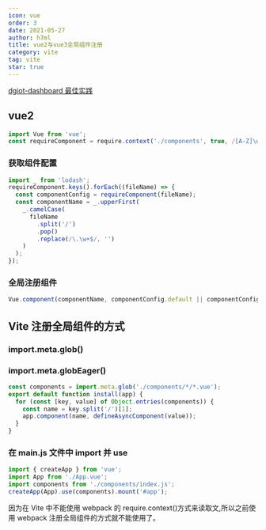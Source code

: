```yaml
---
icon: vue
order: 3
date: 2021-05-27
author: h7ml
title: vue2与vue3全局组件注册
category: vite
tag: vite
star: true
---
```


[dgiot-dashboard 最佳实践](https://gitee.com/dgiiot/dgiot-dashboard/blob/a5d46efd3787f5be3e3e68774f00e1b1850faee5/src/dgiot/index.js#L38)

## vue2

```javascript
import Vue from 'vue';
const requireComponent = require.context('./components', true, /[A-Z]\w+\.(vue|js)$/);
```

### 获取组件配置

```javascript
import _ from 'lodash';
requireComponent.keys().forEach((fileName) => {
  const componentConfig = requireComponent(fileName);
  const componentName = _.upperFirst(
    _.camelCase(
      fileName
        .split('/')
        .pop()
        .replace(/\.\w+$/, '')
    )
  );
});
```

### 全局注册组件

```javascript
Vue.component(componentName, componentConfig.default || componentConfig);
```

## Vite 注册全局组件的方式

### import.meta.glob()

### import.meta.globEager()

```javascript
const components = import.meta.glob('./components/*/*.vue');
export default function install(app) {
  for (const [key, value] of Object.entries(components)) {
    const name = key.split('/')[1];
    app.component(name, defineAsyncComponent(value));
  }
}
```

### 在 main.js 文件中 import 并 use

```javascript
import { createApp } from 'vue';
import App from './App.vue';
import components from './components/index.js';
createApp(App).use(components).mount('#app');
```

因为在 Vite 中不能使用 webpack 的 require.context()方式来读取文,所以之前使用 webpack 注册全局组件的方式就不能使用了。
